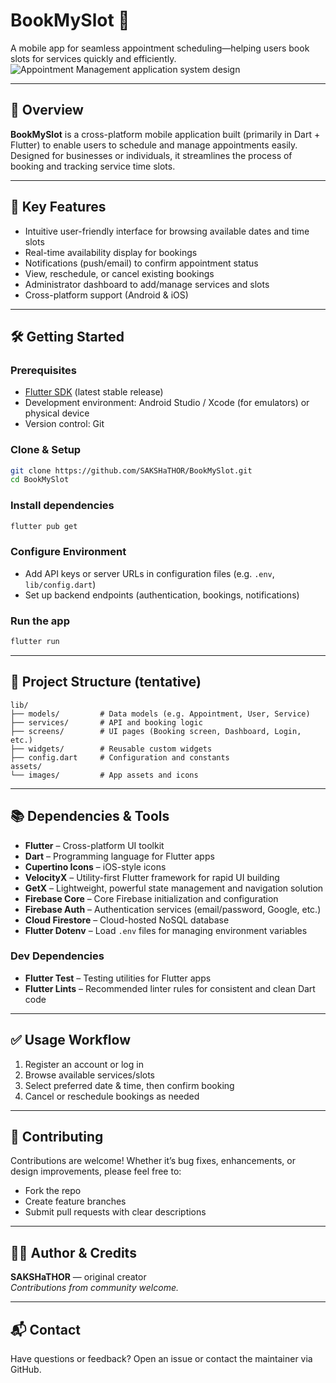 # BookMySlot 📅

A mobile app for seamless appointment scheduling—helping users book slots for services quickly and efficiently.
![Appointment Management application system design](https://github.com/SAKSHaTHOR/BookMySlot/assets/130565461/f9718c85-0d67-4f20-8bf8-d1cb3e7bc7c5)

---

## 🚀 Overview

**BookMySlot** is a cross-platform mobile application built (primarily in Dart + Flutter) to enable users to schedule and manage appointments easily. Designed for businesses or individuals, it streamlines the process of booking and tracking service time slots.

---

## 🧩 Key Features

- Intuitive user-friendly interface for browsing available dates and time slots  
- Real-time availability display for bookings  
- Notifications (push/email) to confirm appointment status  
- View, reschedule, or cancel existing bookings  
- Administrator dashboard to add/manage services and slots  
- Cross-platform support (Android & iOS)

---

## 🛠️ Getting Started

### Prerequisites

- [Flutter SDK](https://flutter.dev/) (latest stable release)  
- Development environment: Android Studio / Xcode (for emulators) or physical device  
- Version control: Git

### Clone & Setup

```bash
git clone https://github.com/SAKSHaTHOR/BookMySlot.git
cd BookMySlot
```

### Install dependencies

```bash
flutter pub get
```

### Configure Environment

- Add API keys or server URLs in configuration files (e.g. `.env`, `lib/config.dart`)  
- Set up backend endpoints (authentication, bookings, notifications)

### Run the app

```bash
flutter run
```

---

## 🧱 Project Structure (tentative)

```
lib/
├── models/         # Data models (e.g. Appointment, User, Service)
├── services/       # API and booking logic
├── screens/        # UI pages (Booking screen, Dashboard, Login, etc.)
├── widgets/        # Reusable custom widgets
├── config.dart     # Configuration and constants
assets/
└── images/         # App assets and icons
```

---
## 📚 Dependencies & Tools

- **Flutter** – Cross-platform UI toolkit  
- **Dart** – Programming language for Flutter apps  
- **Cupertino Icons** – iOS-style icons  
- **VelocityX** – Utility-first Flutter framework for rapid UI building  
- **GetX** – Lightweight, powerful state management and navigation solution  
- **Firebase Core** – Core Firebase initialization and configuration  
- **Firebase Auth** – Authentication services (email/password, Google, etc.)  
- **Cloud Firestore** – Cloud-hosted NoSQL database  
- **Flutter Dotenv** – Load `.env` files for managing environment variables  

### Dev Dependencies
- **Flutter Test** – Testing utilities for Flutter apps  
- **Flutter Lints** – Recommended linter rules for consistent and clean Dart code

---

## ✅ Usage Workflow

1. Register an account or log in  
2. Browse available services/slots  
3. Select preferred date & time, then confirm booking  
4. Cancel or reschedule bookings as needed  

---

## 🚧 Contributing

Contributions are welcome! Whether it’s bug fixes, enhancements, or design improvements, please feel free to:
- Fork the repo
- Create feature branches
- Submit pull requests with clear descriptions

---

## 🧑‍💻 Author & Credits

**SAKSHaTHOR** — original creator  
_Contributions from community welcome._

---

## 📬 Contact

Have questions or feedback? Open an issue or contact the maintainer via GitHub.
